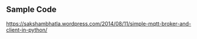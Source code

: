 



## Sample Code
https://sakshambhatla.wordpress.com/2014/08/11/simple-mqtt-broker-and-client-in-python/
